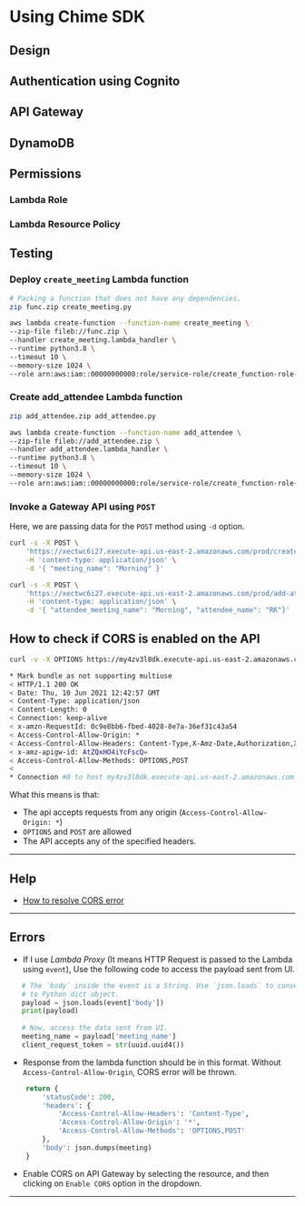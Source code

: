 # Using Chime SDK
## Design
## Authentication using Cognito
## API Gateway
## DynamoDB
## Permissions
### Lambda Role
### Lambda Resource Policy

## Testing
### Deploy `create_meeting` Lambda function
```sh
# Packing a function that does not have any dependencies.
zip func.zip create_meeting.py

aws lambda create-function --function-name create_meeting \
--zip-file fileb://func.zip \
--handler create_meeting.lambda_handler \
--runtime python3.8 \
--timeout 10 \
--memory-size 1024 \
--role arn:aws:iam::00000000000:role/service-role/create_function-role-p9tqvqrp
```

### Create add_attendee Lambda function
```sh
zip add_attendee.zip add_attendee.py

aws lambda create-function --function-name add_attendee \
--zip-file fileb://add_attendee.zip \
--handler add_attendee.lambda_handler \
--runtime python3.8 \
--timeout 10 \
--memory-size 1024 \
--role arn:aws:iam::00000000000:role/service-role/create_function-role-p9tqvqrp
```

### Invoke a Gateway API using `POST`
Here, we are passing data for the `POST` method using `-d` option.

```sh
curl -s -X POST \
	'https://xectwc6i27.execute-api.us-east-2.amazonaws.com/prod/create-meeting' \
	-H 'content-type: application/json' \
	-d '{ "meeting_name": "Morning" }'

curl -s -X POST \
	'https://xectwc6i27.execute-api.us-east-2.amazonaws.com/prod/add-attendee' \
	-H 'content-type: application/json' \
	-d '{ "attendee_meeting_name": "Morning", "attendee_name": "RK"}'
```

## How to check if CORS is enabled on the API
```sh
curl -v -X OPTIONS https://my4zv3l8dk.execute-api.us-east-2.amazonaws.com/prod/create-meeting
```
```sh
* Mark bundle as not supporting multiuse
< HTTP/1.1 200 OK
< Date: Thu, 10 Jun 2021 12:42:57 GMT
< Content-Type: application/json
< Content-Length: 0
< Connection: keep-alive
< x-amzn-RequestId: 0c9e8bb6-fbed-4028-8e7a-36ef31c43a54
< Access-Control-Allow-Origin: *
< Access-Control-Allow-Headers: Content-Type,X-Amz-Date,Authorization,X-Api-Key,X-Amz-Security-Token
< x-amz-apigw-id: AtZQxHO4iYcFscQ=
< Access-Control-Allow-Methods: OPTIONS,POST
< 
* Connection #0 to host my4zv3l8dk.execute-api.us-east-2.amazonaws.com left intact
```

What this means is that:
- The api accepts requests from any origin (`Access-Control-Allow-Origin: *`)
- `OPTIONS` and `POST` are allowed
- The API accepts any of the specified headers.
****
## Help
- [How to resolve CORS error](https://stackoverflow.com/questions/35190615/api-gateway-cors-no-access-control-allow-origin-header)
****
## Errors
- If I use *Lambda Proxy* (It means HTTP Request is passed to the Lambda using `event`), Use the following code to access the payload sent from UI.

```python
   # The `body` inside the event is a String. Use `json.loads` to convert the string
   # to Python dict object.
   payload = json.loads(event['body'])
   print(payload)
   
   # Now, access the data sent from UI.
   meeting_name = payload['meeting_name']
   client_request_token = str(uuid.uuid4())
```

- Response from the lambda function should be in this format. Without `Access-Control-Allow-Origin`, CORS error will be thrown.
```python
    return {
        'statusCode': 200,
        'headers': {
            'Access-Control-Allow-Headers': 'Content-Type',
            'Access-Control-Allow-Origin': '*',
            'Access-Control-Allow-Methods': 'OPTIONS,POST'
        },
        'body': json.dumps(meeting)
    }
```

- Enable CORS on API Gateway by selecting the resource, and then clicking on `Enable CORS` option in the dropdown.
****
